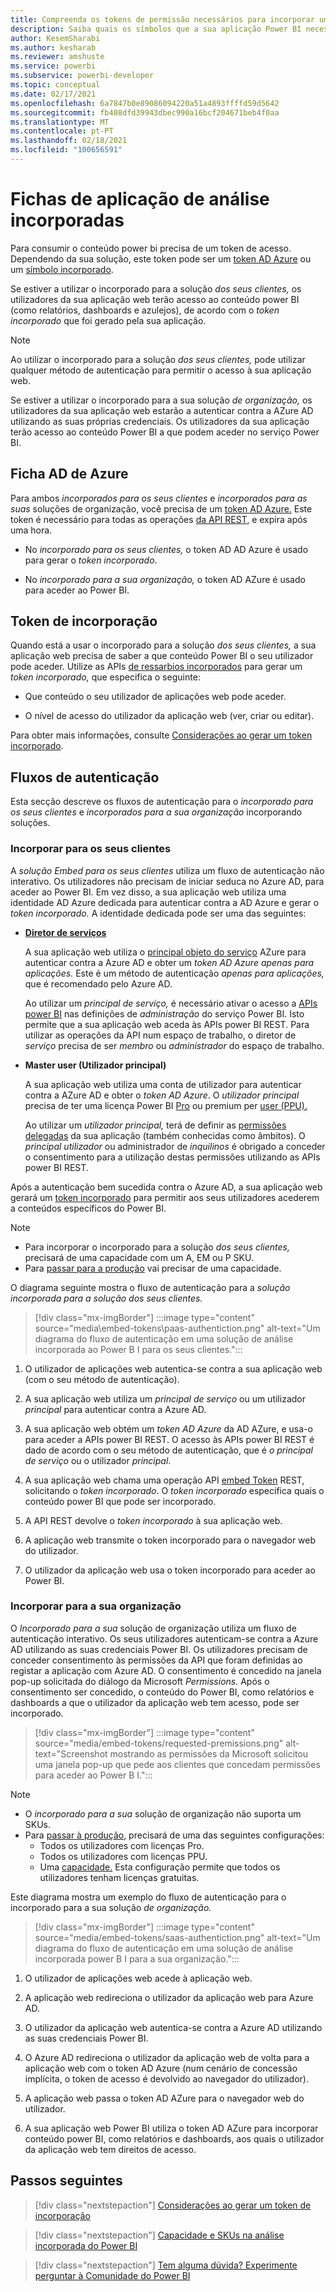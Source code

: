 ```yaml
---
title: Compreenda os tokens de permissão necessários para incorporar uma aplicação Power BI
description: Saiba quais os símbolos que a sua aplicação Power BI necessita para autenticar contra o serviço Azure e Power BI.
author: KesemSharabi
ms.author: kesharab
ms.reviewer: amshuste
ms.service: powerbi
ms.subservice: powerbi-developer
ms.topic: conceptual
ms.date: 02/17/2021
ms.openlocfilehash: 6a7847b0e89086094220a51a4893ffffd59d5642
ms.sourcegitcommit: fb408dfd39943dbec990a16bcf204671beb4f0aa
ms.translationtype: MT
ms.contentlocale: pt-PT
ms.lasthandoff: 02/18/2021
ms.locfileid: "100656591"
---
```

# <a name="embedded-analytics-application-tokens"></a>Fichas de aplicação de análise incorporadas

Para consumir o conteúdo power bi precisa de um token de acesso. Dependendo da sua solução, este token pode ser um [token AD Azure](#azure-ad-token) ou um [símbolo incorporado](#embed-token).

Se estiver a utilizar o incorporado para a solução *dos seus clientes,* os utilizadores da sua aplicação web terão acesso ao conteúdo power BI (como relatórios, dashboards e azulejos), de acordo com o *token incorporado* que foi gerado pela sua aplicação.

>[!NOTE]
>Ao utilizar o incorporado para a solução *dos seus clientes,* pode utilizar qualquer método de autenticação para permitir o acesso à sua aplicação web.

Se estiver a utilizar o incorporado para a sua solução *de organização,* os utilizadores da sua aplicação web estarão a autenticar contra a AZure AD utilizando as suas próprias credenciais. Os utilizadores da sua aplicação terão acesso ao conteúdo Power BI a que podem aceder no serviço Power BI.

## <a name="azure-ad-token"></a>Ficha AD de Azure

Para ambos *incorporados para os seus clientes* e *incorporados para as suas* soluções de organização, você precisa de um [token AD Azure.](#azure-ad-token) Este token é necessário para todas as operações [da API REST,](/rest/api/power-bi/) e expira após uma hora.

* No *incorporado para os seus clientes,* o token AD AD Azure é usado para gerar o *token incorporado*.

* No *incorporado para a sua organização,* o token AD AZure é usado para aceder ao Power BI.

## <a name="embed-token"></a>Token de incorporação

Quando está a usar o incorporado para a solução *dos seus clientes,* a sua aplicação web precisa de saber a que conteúdo Power BI o seu utilizador pode aceder. Utilize as APIs [de ressarbios incorporados](/rest/api/power-bi/embedtoken) para gerar um *token incorporado,* que especifica o seguinte:

* Que conteúdo o seu utilizador de aplicações web pode aceder.

* O nível de acesso do utilizador da aplicação web (ver, criar ou editar).

Para obter mais informações, consulte [Considerações ao gerar um token incorporado](generate-embed-token.md).

## <a name="authentication-flows"></a>Fluxos de autenticação

Esta secção descreve os fluxos de autenticação para o *incorporado para os seus clientes* e *incorporados para a sua organização* incorporando soluções.

### <a name="embed-for-your-customers"></a>Incorporar para os seus clientes

A *solução Embed para os seus clientes* utiliza um fluxo de autenticação não interativo. Os utilizadores não precisam de iniciar seduca no Azure AD, para aceder ao Power BI. Em vez disso, a sua aplicação web utiliza uma identidade AD Azure dedicada para autenticar contra a AD Azure e gerar o *token incorporado.* A identidade dedicada pode ser uma das seguintes:

* **[Diretor de serviços](embed-service-principal.md)**

    A sua aplicação web utiliza o [principal objeto do serviço](/azure/active-directory/develop/app-objects-and-service-principals#service-principal-object) AZure para autenticar contra a Azure AD e obter um *token AD Azure apenas para aplicações.* Este é um método de autenticação *apenas para aplicações,* que é recomendado pelo Azure AD.

    Ao utilizar um *principal de serviço,* é necessário ativar o acesso a [APIs power BI](embed-sample-for-customers.md#step-6---service-principal-api-access) nas definições de *administração* do serviço Power BI. Isto permite que a sua aplicação web aceda às APIs power BI REST. Para utilizar as operações da API num espaço de trabalho, o diretor de *serviço* precisa de ser *membro* ou *administrador* do espaço de trabalho.

* **Master user (Utilizador principal)**

    A sua aplicação web utiliza uma conta de utilizador para autenticar contra a AZure AD e obter o *token AD Azure*. O *utilizador principal* precisa de ter uma licença Power BI [Pro](/power-bi/admin/service-admin-purchasing-power-bi-pro) ou premium per [user (PPU).](/power-bi/admin/service-premium-per-user-faq)

    Ao utilizar um *utilizador principal,* terá de definir as [permissões delegadas](/azure/active-directory/develop/v2-permissions-and-consent) da sua aplicação (também conhecidas como âmbitos). O *principal utilizador* ou administrador de *inquilinos* é obrigado a conceder o consentimento para a utilização destas permissões utilizando as APIs power BI REST.

Após a autenticação bem sucedida contra o Azure AD, a sua aplicação web gerará um [token incorporado](/rest/api/power-bi/embedtoken) para permitir aos seus utilizadores acederem a conteúdos específicos do Power BI.

>[!NOTE]
>* Para incorporar o incorporado para a solução *dos seus clientes,* precisará de uma capacidade com um A, EM ou P SKU.
>* Para [passar para a produção](move-to-production.md) vai precisar de uma capacidade.

O diagrama seguinte mostra o fluxo de autenticação para a *solução incorporada para a solução dos seus clientes.*

>[!div class="mx-imgBorder"]
>:::image type="content" source="media\embed-tokens\paas-authentiction.png" alt-text="Um diagrama do fluxo de autenticação em uma solução de análise incorporada ao Power B I para os seus clientes.":::

1. O utilizador de aplicações web autentica-se contra a sua aplicação web (com o seu método de autenticação).

2. A sua aplicação web utiliza um *principal de serviço* ou um utilizador *principal* para autenticar contra a Azure AD.

3. A sua aplicação web obtém um *token AD Azure* da AD AZure, e usa-o para aceder a APIs power BI REST. O acesso às APIs power BI REST é dado de acordo com o seu método de autenticação, que é *o principal de serviço* ou o utilizador *principal*.

4. A sua aplicação web chama uma operação API [embed Token](/rest/api/power-bi/embedtoken) REST, solicitando o *token incorporado*. O *token incorporado* especifica quais o conteúdo power BI que pode ser incorporado.

5. A API REST devolve o *token incorporado* à sua aplicação web.

6. A aplicação web transmite o token incorporado para o navegador web do utilizador.

7. O utilizador da aplicação web usa o token incorporado para aceder ao Power BI.

### <a name="embed-for-your-organization"></a>Incorporar para a sua organização

O *Incorporado para a sua* solução de organização utiliza um fluxo de autenticação interativo. Os seus utilizadores autenticam-se contra a Azure AD utilizando as suas credenciais Power BI. Os utilizadores precisam de conceder consentimento às permissões da API que foram definidas ao registar a aplicação com Azure AD. O consentimento é concedido na janela pop-up solicitada do diálogo da Microsoft *Permissions.* Após o consentimento ser concedido, o conteúdo do Power BI, como relatórios e dashboards a que o utilizador da aplicação web tem acesso, pode ser incorporado.

>[!div class="mx-imgBorder"]
>:::image type="content" source="media/embed-tokens/requested-premissions.png" alt-text="Screenshot mostrando as permissões da Microsoft solicitou uma janela pop-up que pede aos clientes que concedam permissões para aceder ao Power B I.":::

>[!NOTE]
>* O *incorporado para a sua* solução de organização não suporta um SKUs.
>* Para [passar à produção,](move-to-production.md) precisará de uma das seguintes configurações:
>    * Todos os utilizadores com licenças Pro.
>    * Todos os utilizadores com licenças PPU.
>    * Uma [capacidade.](embedded-capacity.md) Esta configuração permite que todos os utilizadores tenham licenças gratuitas.

Este diagrama mostra um exemplo do fluxo de autenticação para o incorporado para a sua solução *de organização.*

>[!div class="mx-imgBorder"]
>:::image type="content" source="media/embed-tokens/saas-authentiction.png" alt-text="Um diagrama do fluxo de autenticação em uma solução de análise incorporada power B I para a sua organização.":::

1. O utilizador de aplicações web acede à aplicação web.

2. A aplicação web redireciona o utilizador da aplicação web para Azure AD.

3. O utilizador da aplicação web autentica-se contra a Azure AD utilizando as suas credenciais Power BI.

4. O Azure AD redireciona o utilizador da aplicação web de volta para a aplicação web com o token AD Azure (num cenário de concessão implícita, o token de acesso é devolvido ao navegador do utilizador).

5. A aplicação web passa o token AD AZure para o navegador web do utilizador.

6. A sua aplicação web Power BI utiliza o token AD AZure para incorporar conteúdo power BI, como relatórios e dashboards, aos quais o utilizador da aplicação web tem direitos de acesso.

## <a name="next-steps"></a>Passos seguintes

>[!div class="nextstepaction"]
>[Considerações ao gerar um token de incorporação](generate-embed-token.md)

>[!div class="nextstepaction"]
>[Capacidade e SKUs na análise incorporada do Power BI](embedded-capacity.md)

>[!div class="nextstepaction"]
>[Tem alguma dúvida? Experimente perguntar à Comunidade do Power BI](https://community.powerbi.com/)